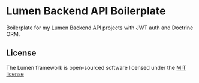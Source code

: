 # Lumen Backend API Boilerplate

Boilerplate for my Lumen Backend API projects with JWT auth and Doctrine ORM.

## License

The Lumen framework is open-sourced software licensed under the [MIT license](http://opensource.org/licenses/MIT)
